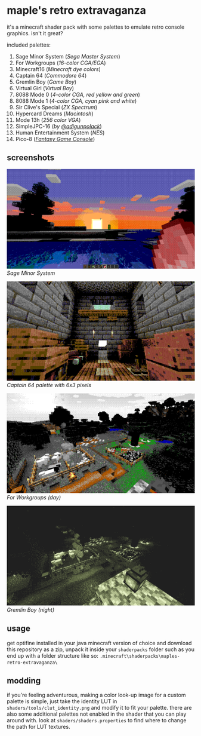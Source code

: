 # maple's retro extravaganza

it's a minecraft shader pack with some palettes to emulate retro console graphics. isn't it great?

included palettes:
1. Sage Minor System (_Sega Master System_)
2. For Workgroups (_16-color CGA/EGA_)
3. Minecraft16 (_Minecraft dye colors_)
4. Captain 64 (_Commodore 64_)
5. Gremlin Boy (_Game Boy_)
6. Virtual Girl (_Virtual Boy_)
8. 8088 Mode 0 (_4-color CGA, red yellow and green_)
7. 8088 Mode 1 (_4-color CGA, cyan pink and white_)
8. Sir Clive's Special (_ZX Spectrum_)
9. Hypercard Dreams (_Macintosh_)
10. Mode 13h (_256 color VGA_)
11. SimpleJPC-16 (_by [@adigunpolack](https://twitter.com/adigunpolack)_)
12. Human Entertainment System (_NES_)
13. Pico-8 ([_Fantasy Game Console_](https://www.lexaloffle.com/pico-8.php))

## screenshots

![Sage Minor System](screenshots/sms.png)
_Sage Minor System_

![Captain 64 palette with 6x3 pixels](screenshots/c64.png)
_Captain 64 palette with 6x3 pixels_

![For Workgroups](screenshots/wfw.png)
_For Workgroups (day)_

![Gremlin Boy](screenshots/gb.png)
_Gremlin Boy (night)_

## usage

get optifine installed in your java minecraft version of choice and download this repository as a zip, unpack it inside your `shaderpacks` folder such as you end up with a folder structure like so: `.minecraft\shaderpacks\maples-retro-extravaganza\`

## modding

if you're feeling adventurous, making a color look-up image for a custom palette is simple, just take the identity LUT in `shaders/tools/clut_identity.png` and modify it to fit your palette. there are also some additional palettes not enabled in the shader that you can play around with. look at `shaders/shaders.properties` to find where to change the path for LUT textures.